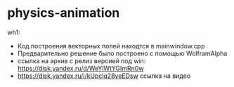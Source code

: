 # physics-animation

wh1:
  - Код построения векторных полей находтся в mainwindow.cpp
  - Предварительно решение было построено с помощью WolframAlpha
  - ссылка на архив с релиз версией под win: https://disk.yandex.ru/d/WeYlWtYGImRn0w
  - https://disk.yandex.ru/i/kUpclq28yeEDsw ссылка на видео
